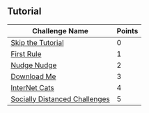 
## Tutorial

| Challenge Name               | Points  |
| -----------------------------|---------|
| [Skip the Tutorial](./0_Skip_the_Tutorial/) | 0 |
| [First Rule](./1_First_Rule/) | 1 |
| [Nudge Nudge](./2_Nudge_Nudge/) | 2 |
| [Download Me](./3_Download_Me/) | 3 |
| [InterNet Cats](./4_InterNet_Cats/) | 4 |
| [Socially Distanced Challenges](./5_Socially_Distanced_Challenges/) | 5 |
